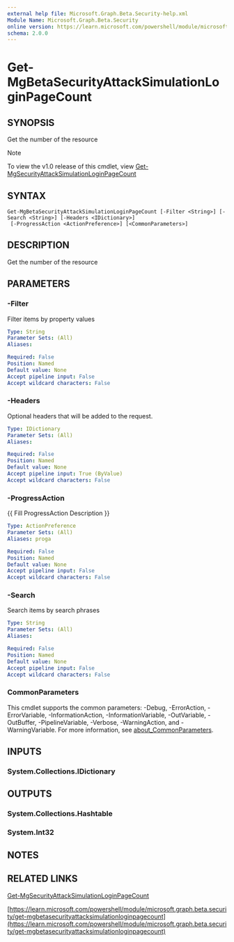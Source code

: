 ```yaml
---
external help file: Microsoft.Graph.Beta.Security-help.xml
Module Name: Microsoft.Graph.Beta.Security
online version: https://learn.microsoft.com/powershell/module/microsoft.graph.beta.security/get-mgbetasecurityattacksimulationloginpagecount
schema: 2.0.0
---
```


# Get-MgBetaSecurityAttackSimulationLoginPageCount

## SYNOPSIS
Get the number of the resource

> [!NOTE]
> To view the v1.0 release of this cmdlet, view [Get-MgSecurityAttackSimulationLoginPageCount](/powershell/module/Microsoft.Graph.Security/Get-MgSecurityAttackSimulationLoginPageCount?view=graph-powershell-1.0)

## SYNTAX

```
Get-MgBetaSecurityAttackSimulationLoginPageCount [-Filter <String>] [-Search <String>] [-Headers <IDictionary>]
 [-ProgressAction <ActionPreference>] [<CommonParameters>]
```

## DESCRIPTION
Get the number of the resource

## PARAMETERS

### -Filter
Filter items by property values

```yaml
Type: String
Parameter Sets: (All)
Aliases:

Required: False
Position: Named
Default value: None
Accept pipeline input: False
Accept wildcard characters: False
```

### -Headers
Optional headers that will be added to the request.

```yaml
Type: IDictionary
Parameter Sets: (All)
Aliases:

Required: False
Position: Named
Default value: None
Accept pipeline input: True (ByValue)
Accept wildcard characters: False
```

### -ProgressAction
{{ Fill ProgressAction Description }}

```yaml
Type: ActionPreference
Parameter Sets: (All)
Aliases: proga

Required: False
Position: Named
Default value: None
Accept pipeline input: False
Accept wildcard characters: False
```

### -Search
Search items by search phrases

```yaml
Type: String
Parameter Sets: (All)
Aliases:

Required: False
Position: Named
Default value: None
Accept pipeline input: False
Accept wildcard characters: False
```

### CommonParameters
This cmdlet supports the common parameters: -Debug, -ErrorAction, -ErrorVariable, -InformationAction, -InformationVariable, -OutVariable, -OutBuffer, -PipelineVariable, -Verbose, -WarningAction, and -WarningVariable. For more information, see [about_CommonParameters](http://go.microsoft.com/fwlink/?LinkID=113216).

## INPUTS

### System.Collections.IDictionary
## OUTPUTS

### System.Collections.Hashtable
### System.Int32
## NOTES

## RELATED LINKS
[Get-MgSecurityAttackSimulationLoginPageCount](/powershell/module/Microsoft.Graph.Security/Get-MgSecurityAttackSimulationLoginPageCount?view=graph-powershell-1.0)

[https://learn.microsoft.com/powershell/module/microsoft.graph.beta.security/get-mgbetasecurityattacksimulationloginpagecount](https://learn.microsoft.com/powershell/module/microsoft.graph.beta.security/get-mgbetasecurityattacksimulationloginpagecount)





